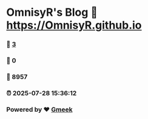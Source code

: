 # OmnisyR's Blog :link: https://OmnisyR.github.io 
### :page_facing_up: [3](https://OmnisyR.github.io/tag.html) 
### :speech_balloon: 0 
### :hibiscus: 8957 
### :alarm_clock: 2025-07-28 15:36:12 
### Powered by :heart: [Gmeek](https://github.com/Meekdai/Gmeek)
